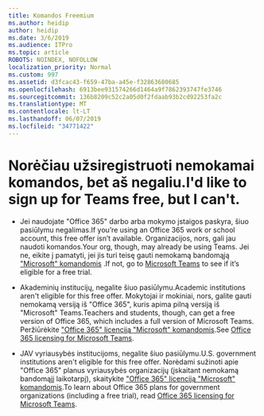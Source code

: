 ```yaml
---
title: Komandos Freemium
ms.author: heidip
author: heidip
ms.date: 3/6/2019
ms.audience: ITPro
ms.topic: article
ROBOTS: NOINDEX, NOFOLLOW
localization_priority: Normal
ms.custom: 997
ms.assetid: d3fcac43-f659-47ba-a45e-f32863680685
ms.openlocfilehash: 6913bee931574266d1464a9f7862393747fe3746
ms.sourcegitcommit: 136b8209c52c2a05d0f2fdaab93b2cd92253fa2c
ms.translationtype: MT
ms.contentlocale: lt-LT
ms.lasthandoff: 06/07/2019
ms.locfileid: "34771422"
---
```

# <a name="id-like-to-sign-up-for-teams-free-but-i-cant"></a><span data-ttu-id="a3f04-102">Norėčiau užsiregistruoti nemokamai komandos, bet aš negaliu.</span><span class="sxs-lookup"><span data-stu-id="a3f04-102">I'd like to sign up for Teams free, but I can't.</span></span>

- <span data-ttu-id="a3f04-103">Jei naudojate "Office 365" darbo arba mokymo įstaigos paskyra, šiuo pasiūlymu negalimas.</span><span class="sxs-lookup"><span data-stu-id="a3f04-103">If you’re using an Office 365 work or school account, this free offer isn’t available.</span></span> <span data-ttu-id="a3f04-104">Organizacijos, nors, gali jau naudoti komandos.</span><span class="sxs-lookup"><span data-stu-id="a3f04-104">Your org, though, may already be using Teams.</span></span> <span data-ttu-id="a3f04-105">Jei ne, eikite į pamatyti, jei jis turi teisę gauti nemokamą bandomąją ["Microsoft" komandomis](https://products.office.com/microsoft-teams/group-chat-software) .</span><span class="sxs-lookup"><span data-stu-id="a3f04-105">If not, go to [Microsoft Teams](https://products.office.com/microsoft-teams/group-chat-software) to see if it’s eligible for a free trial.</span></span>

- <span data-ttu-id="a3f04-106">Akademinių institucijų, negalite šiuo pasiūlymu.</span><span class="sxs-lookup"><span data-stu-id="a3f04-106">Academic institutions aren't eligible for this free offer.</span></span> <span data-ttu-id="a3f04-107">Mokytojai ir mokiniai, nors, galite gauti nemokamą versiją iš "Office 365", kuris apima pilną versiją iš "Microsoft" Teams.</span><span class="sxs-lookup"><span data-stu-id="a3f04-107">Teachers and students, though, can get a free version of Office 365, which includes a full version of Microsoft Teams.</span></span> <span data-ttu-id="a3f04-108">Peržiūrėkite ["Office 365" licenciją "Microsoft" komandomis](https://docs.microsoft.com/microsoftteams/office-365-licensing).</span><span class="sxs-lookup"><span data-stu-id="a3f04-108">See [Office 365 licensing for Microsoft Teams](https://docs.microsoft.com/microsoftteams/office-365-licensing).</span></span>

- <span data-ttu-id="a3f04-109">JAV vyriausybės institucijoms, negalite šiuo pasiūlymu.</span><span class="sxs-lookup"><span data-stu-id="a3f04-109">U.S. government institutions aren't eligible for this free offer.</span></span> <span data-ttu-id="a3f04-110">Norėdami sužinoti apie "Office 365" planus vyriausybės organizacijų (įskaitant nemokamą bandomąjį laikotarpį), skaitykite ["Office 365" licenciją "Microsoft" komandomis](https://docs.microsoft.com/microsoftteams/office-365-licensing).</span><span class="sxs-lookup"><span data-stu-id="a3f04-110">To learn about Office 365 plans for government organizations (including a free trial), read [Office 365 licensing for Microsoft Teams](https://docs.microsoft.com/microsoftteams/office-365-licensing).</span></span>


